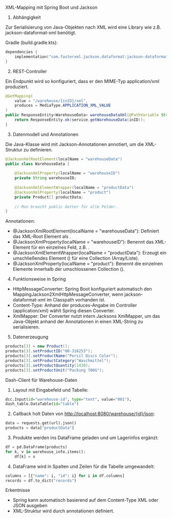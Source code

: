XML-Mapping mit Spring Boot und Jackson

1. Abhängigkeit

Zur Serialisierung von Java-Objekten nach XML wird eine Library wie z.B. jackson-dataformat-xml benötigt.

Gradle (build.gradle.kts):

```kotlin
dependencies {  
    implementation("com.fasterxml.jackson.dataformat:jackson-dataformat-xml")  
}
```

2. REST-Controller

Ein Endpunkt wird so konfiguriert, dass er den MIME-Typ application/xml produziert.

```java
@GetMapping(
    value = "/warehouse/{inID}/xml",
    produces = MediaType.APPLICATION_XML_VALUE
)
public ResponseEntity<WarehouseData> warehouseDataXml(@PathVariable String inID){
    return ResponseEntity.ok(service.getWarehouseData(inID));
}
```

3. Datenmodell und Annotationen

Die Java-Klasse wird mit Jackson-Annotationen annotiert, um die XML-Struktur zu definieren.

```java
@JacksonXmlRootElement(localName = "warehouseData")  
public class WarehouseData {  
  
    @JacksonXmlProperty(localName = "warehouseID")  
    private String warehouseID;
    
    @JacksonXmlElementWrapper(localName = "productData")  
    @JacksonXmlProperty(localName = "product")  
    private Product[] productData;
    
    // Man braucht public Getter für alle Felder.
}
```

Annotationen:

* @JacksonXmlRootElement(localName = "warehouseData"): Definiert das XML-Root Element als <warehouseData>.
* @JacksonXmlProperty(localName = "warehouseID"): Benennt das XML-Element für ein einzelnes Feld, z.B. <warehouseID>.
* @JacksonXmlElementWrapper(localName = "productData"): Erzeugt ein umschließendes Element (<productData>) für eine Collection (Array/Liste).
* @JacksonXmlProperty(localName = "product"): Benennt die einzelnen Elemente innerhalb der umschlossenen Collection (<product>).

4. Funktionsweise in Spring

* HttpMessageConverter: Spring Boot konfiguriert automatisch den MappingJackson2XmlHttpMessageConverter, wenn jackson-dataformat-xml im Classpath vorhanden ist.
* Content-Type: Anhand der produces-Angabe im Controller (application/xml) wählt Spring diesen Converter.
* XmlMapper: Der Converter nutzt intern Jacksons XmlMapper, um das Java-Objekt anhand der Annotationen in einen XML-String zu serialisieren.

5. Datenerzeugung

```java
products[3] = new Product();
products[3].setProductID("00-316253");
products[3].setProductName("Persil Discs Color");
products[3].setProductCategory("Waschmittel");
products[3].setProductQuantity(1430);
products[3].setProductUnit("Packung 700G");
```

Dash-Client für Warehouse-Daten

1. Layout mit Eingabefeld und Tabelle:

```python
dcc.Input(id="warehouse-id", type="text", value="001"),
dash_table.DataTable(id="table")
```

2. Callback holt Daten von [http://localhost:8080/warehouse/{id}/json](http://localhost:8080/warehouse/{id}/json):

```python
data = requests.get(url).json()
products = data["productData"]
```

3. Produkte werden ins DataFrame geladen und um Lagerinfos ergänzt:

```python
df = pd.DataFrame(products)
for k, v in warehouse_info.items():
    df[k] = v
```

4. DataFrame wird in Spalten und Zeilen für die Tabelle umgewandelt:

```python
columns = [{"name": i, "id": i} for i in df.columns]
records = df.to_dict("records")
```

Erkentnisse
* Spring kann automatisch basierend auf dem Content-Type XML oder JSON ausgeben
* XML-Struktur wird durch annotationen definiert.
